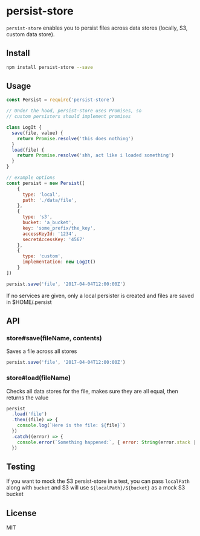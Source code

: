 persist-store
=============

`persist-store` enables you to persist files across data stores (locally, S3, custom data store).

## Install

```bash
npm install persist-store --save
```

## Usage

```javascript
const Persist = require('persist-store')

// Under the hood, persist-store uses Promises, so
// custom persisters should implement promises

class LogIt {
  save(file, value) {
    return Promise.resolve('this does nothing')
  }
  load(file) {
    return Promise.resolve('shh, act like i loaded something')
  }
}

// example options
const persist = new Persist([
    {
      type: 'local',
      path: './data/file',
    },
    {
      type: 's3',
      bucket: 'a_bucket',
      key: 'some_prefix/the_key',
      accessKeyId: '1234',
      secretAccessKey: '4567'
    },
    {
      type: 'custom',
      implementation: new LogIt()
    }
])

persist.save('file', '2017-04-04T12:00:00Z')
```

If no services are given, only a local persister is created and files are saved in $HOME/.persist

## API

### store#save(fileName, contents)

Saves a file across all stores
```javascript
persist.save('file', '2017-04-04T12:00:00Z')
```

### store#load(fileName)

Checks all data stores for the file, makes sure they are all equal, then returns the value
```javascript
persist
  .load('file')
  .then((file) => {
    console.log(`Here is the file: ${file}`)
  })
  .catch((error) => {
    console.error(`Something happened:`, { error: String(error.stack || error) })
  })
```

## Testing

If you want to mock the S3 persist-store in a test, you can pass `localPath` along with `bucket` and S3 will use `${localPath}/${bucket}` as a mock S3 bucket

## License

MIT
